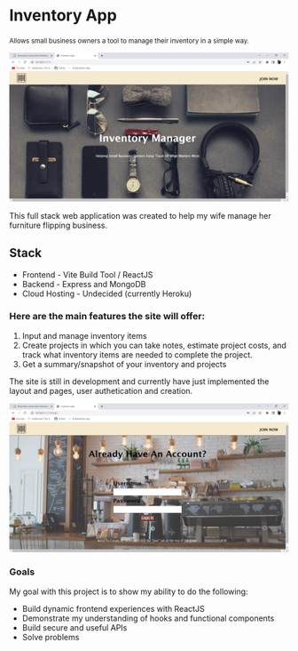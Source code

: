 # Inventory App
<small>Allows small business owners a tool to manage their inventory in a simple way.</small>

![app dashboard](./readme-images/inventoryapp-homescreen.png)

This full stack web application was created to help my wife manage her furniture flipping business.

## Stack

* Frontend - Vite Build Tool / ReactJS
* Backend - Express and MongoDB
* Cloud Hosting - Undecided (currently Heroku)


### Here are the main features the site will offer:

1. Input and manage inventory items
2. Create projects in which you can take notes, estimate project costs, and track what inventory items are needed to complete the project.
3. Get a summary/snapshot of your inventory and projects

The site is still in development and currently have just implemented the layout and pages, user authetication and creation.

![](./readme-images/Inventoryapp-signup.png)

### Goals

My goal with this project is to show my ability to do the following:

* Build dynamic frontend experiences with ReactJS
* Demonstrate my understanding of hooks and functional components
* Build secure and useful APIs
* Solve problems